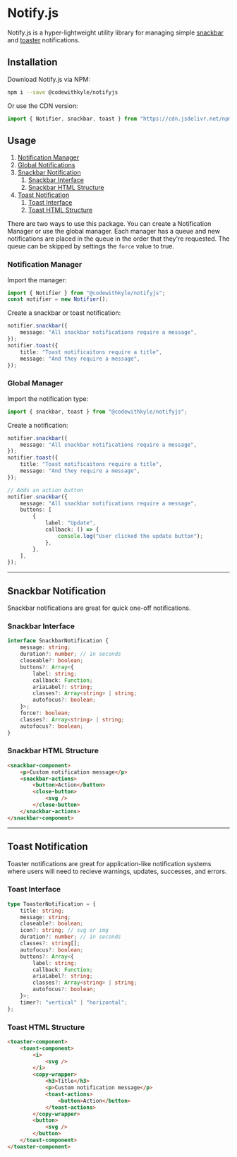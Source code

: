 # Notify.js

Notify.js is a hyper-lightweight utility library for managing simple [snackbar](https://material.io/develop/web/components/snackbars/) and [toaster](https://www.carbondesignsystem.com/components/notification/code/) notifications.

## Installation

Download Notify.js via NPM:

```sh
npm i --save @codewithkyle/notifyjs
```

Or use the CDN version:

```javascript
import { Notifier, snackbar, toast } from "https://cdn.jsdelivr.net/npm/@codewithkyle/notifyjs@2.1.0/notify.min.mjs;
```

## Usage

1. [Notification Manager](#notification-manager)
1. [Global Notifications](#global-manager)
1. [Snackbar Notification](#snackbar-notification)
    1. [Snackbar Interface](#snackbar-interface)
    1. [Snackbar HTML Structure](#snackbar-html-structure)
1. [Toast Notification](#toast-notification)
    1. [Toast Interface](#toast-interface)
    1. [Toast HTML Structure](#toast-html-structure)

There are two ways to use this package. You can create a Notification Manager or use the global manager. Each manager has a queue and new notifications are placed in the queue in the order that they're requested. The queue can be skipped by settings the `force` value to true.

### Notification Manager

Import the manager:

```typescript
import { Notifier } from "@codewithkyle/notifyjs";
const notifier = new Notifier();
```

Create a snackbar or toast notification:

```typescript
notifier.snackbar({
    message: "All snackbar notifications require a message",
});
notifier.toast({
    title: "Toast notificaitons require a title",
    message: "And they require a message",
});
```

### Global Manager

Import the notification type:

```typescript
import { snackbar, toast } from "@codewithkyle/notifyjs";
```

Create a notification:

```typescript
notifier.snackbar({
    message: "All snackbar notifications require a message",
});
notifier.toast({
    title: "Toast notificaitons require a title",
    message: "And they require a message",
});

// Adds an action button
notifier.snackbar({
    message: "All snackbar notifications require a message",
    buttons: [
        {
            label: "Update",
            callback: () => {
                console.log("User clicked the update button");
            },
        },
    ],
});
```

---

## Snackbar Notification

Snackbar notifications are great for quick one-off notifications.

### Snackbar Interface 

```typescript
interface SnackbarNotification {
    message: string;
    duration?: number; // in seconds
    closeable?: boolean;
    buttons?: Array<{
        label: string;
        callback: Function;
        ariaLabel?: string;
        classes?: Array<string> | string;
        autofocus?: boolean;
    }>;
    force?: boolean;
    classes?: Array<string> | string;
    autofocus?: boolean;
}
```

### Snackbar HTML Structure

```html
<snackbar-component>
    <p>Custom notification message</p>
    <snackbar-actions>
        <button>Action</button>
        <close-button>
            <svg />
        </close-button>
    </snackbar-actions>
</snackbar-component>
```

---

## Toast Notification

Toaster notifications are great for application-like notification systems where users will need to recieve warnings, updates, successes, and errors.

### Toast Interface 

```typescript
type ToasterNotification = {
    title: string;
    message: string;
    closeable?: boolean;
    icon?: string; // svg or img
    duration?: number; // in seconds
    classes?: string[];
    autofocus?: boolean;
    buttons?: Array<{
        label: string;
        callback: Function;
        ariaLabel?: string;
        classes?: Array<string> | string;
        autofocus?: boolean;
    }>;
    timer?: "vertical" | "horizontal";
};
```

### Toast HTML Structure

```html
<toaster-component>
    <toast-component>
        <i>
            <svg />
        </i>
        <copy-wrapper>
            <h3>Title</h3>
            <p>Custom notification message</p>
            <toast-actions>
                <button>Action</button>
            </toast-actions>
        </copy-wrapper>
        <button>
            <svg />
        </button>
    </toast-component>
</toaster-component>
```
